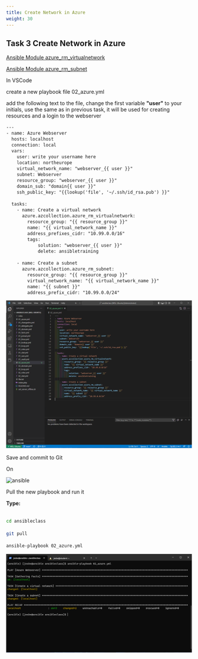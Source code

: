```yaml
---
title: Create Network in Azure
weight: 30
---
```


## Task 3 Create Network in Azure

[Ansible Module azure_rm_virtualnetwork](https://docs.ansible.com/ansible/latest/modules/azure_rm_virtualnetwork_module.html#azure-rm-virtualnetwork-module)

[Ansible Module azure_rm_subnet](https://docs.ansible.com/ansible/latest/modules/azure_rm_subnet_module.html#azure-rm-subnet-module)

In VSCode

create a new playbook file 02_azure.yml

add the following text to the file, change the first variable **"user"** to your initials, use the same as in previous task, it will be used for creating resources and a login to the webserver

```ansible
---
- name: Azure Webserver
  hosts: localhost
  connection: local
  vars:
    user: write your username here
    location: northeurope
    virtual_network_name: "webserver_{{ user }}"
    subnet: Webserver
    resource_group: "webserver_{{ user }}"
    domain_sub: "domain{{ user }}"
    ssh_public_key: "{{lookup('file', '~/.ssh/id_rsa.pub') }}"

  tasks:
    - name: Create a virtual network
      azure.azcollection.azure_rm_virtualnetwork:
        resource_group: "{{ resource_group }}"
        name: "{{ virtual_network_name }}"
        address_prefixes_cidr: "10.99.0.0/16"
        tags:
            solution: "webserver_{{ user }}"
            delete: ansibletraining

    - name: Create a subnet
      azure.azcollection.azure_rm_subnet:
        resource_group: "{{ resource_group }}"
        virtual_network_name: "{{ virtual_network_name }}"
        name: "{{ subnet }}"
        address_prefix_cidr: "10.99.0.0/24"

```

![Alt text](images/012_azure_net_playbook.png?raw=true "azure net playbook")

Save and commit to Git

On

![ansible](/images/ansible.png)

Pull the new playbook and run it

**Type:**

```bash

cd ansibleclass

git pull

ansible-playbook 02_azure.yml

```

![Alt text](images/013_azure_net_playbook_run.png?raw=true "azure net playbook run")
